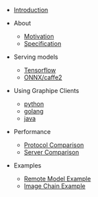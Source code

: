 <!-- docs/_sidebar.md -->

* [Introduction](?id=graphpipe)

* About
    * [Motivation](motivation.md)
    * [Specification](spec.md)

* Serving models
    * [Tensorflow](serving-tensorflow.md)
    * [ONNX/caffe2](serving-onnx.md)

* Using Graphipe Clients
    * [python](start-python.md)
    * [golang](start-golang.md)
    * [java](start-java.md)

* Performance
    * [Protocol Comparison](performance-protocol.md)
    * [Server Comparison](performance-server.md)

* Examples
    * [Remote Model Example](examples-remote.md)
    * [Image Chain Example](examples-image-chain.md)

